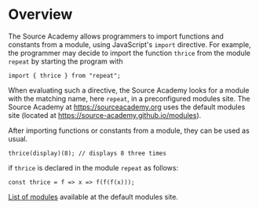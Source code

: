 # Overview

The Source Academy allows programmers to import functions and constants from a module, using JavaScript's `import` directive. For example, the programmer may decide to import the function `thrice` from the module `repeat` by starting the program with

```
import { thrice } from "repeat";
```

When evaluating such a directive, the Source Academy looks for a module with the matching name, here `repeat`, in a preconfigured modules site. The Source Academy at <https://sourceacademy.org> uses the default modules site (located at <https://source-academy.github.io/modules>).

After importing functions or constants from a module, they can be used as usual.

```
thrice(display)(8); // displays 8 three times
```

if `thrice` is declared in the module `repeat` as follows:

```
const thrice = f => x => f(f(f(x)));
```

[List of modules](modules.html) available at the default modules site.
